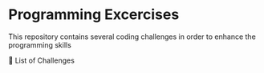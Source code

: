 # Programming Excercises

This repository contains several coding challenges in order to enhance the programming skills

🔰 List of Challenges

